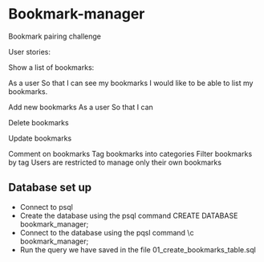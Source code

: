 # Bookmark-manager
Bookmark pairing challenge

User stories:

Show a list of bookmarks:

As a user
So that I can see my bookmarks
I would like to be able to list my bookmarks.

Add new bookmarks
As a user
So that I can

Delete bookmarks

Update bookmarks

Comment on bookmarks
Tag bookmarks into categories
Filter bookmarks by tag
Users are restricted to manage only their own bookmarks

## Database set up

* Connect to psql
* Create the database using the psql command CREATE DATABASE bookmark_manager;
* Connect to the database using the pqsl command \c bookmark_manager;
* Run the query we have saved in the file 01_create_bookmarks_table.sql
